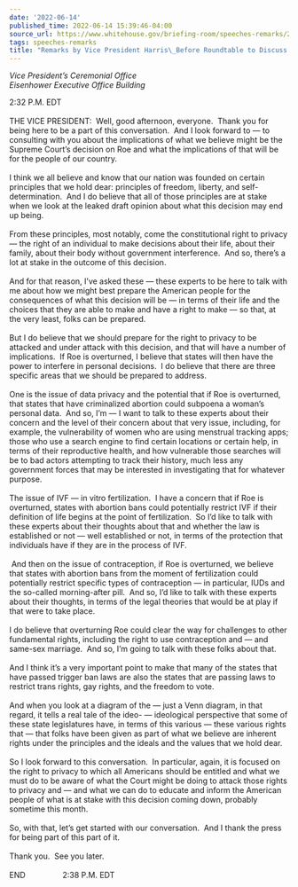 ```yaml
---
date: '2022-06-14'
published_time: 2022-06-14 15:39:46-04:00
source_url: https://www.whitehouse.gov/briefing-room/speeches-remarks/2022/06/14/remarks-by-vice-president-harris-before-roundtable-to-discuss-roe-v-wade/
tags: speeches-remarks
title: "Remarks by Vice President Harris\_Before Roundtable to Discuss Roe V.\_Wade"
---
```

 
*Vice President’s Ceremonial Office  
Eisenhower Executive Office Building*

2:32 P.M. EDT  
   
THE VICE PRESIDENT:  Well, good afternoon, everyone.  Thank you for
being here to be a part of this conversation.  And I look forward to —
to consulting with you about the implications of what we believe might
be the Supreme Court’s decision on Roe and what the implications of that
will be for the people of our country.  
   
I think we all believe and know that our nation was founded on certain
principles that we hold dear: principles of freedom, liberty, and
self-determination.  And I do believe that all of those principles are
at stake when we look at the leaked draft opinion about what this
decision may end up being.  
   
From these principles, most notably, come the constitutional right to
privacy — the right of an individual to make decisions about their life,
about their family, about their body without government interference. 
And so, there’s a lot at stake in the outcome of this decision.   
   
And for that reason, I’ve asked these — these experts to be here to talk
with me about how we might best prepare the American people for the
consequences of what this decision will be — in terms of their life and
the choices that they are able to make and have a right to make — so
that, at the very least, folks can be prepared.  
   
But I do believe that we should prepare for the right to privacy to be
attacked and under attack with this decision, and that will have a
number of implications.  If Roe is overturned, I believe that states
will then have the power to interfere in personal decisions.  I do
believe that there are three specific areas that we should be prepared
to address.   
   
One is the issue of data privacy and the potential that if Roe is
overturned, that states that have criminalized abortion could subpoena a
woman’s personal data.  And so, I’m — I want to talk to these experts
about their concern and the level of their concern about that very
issue, including, for example, the vulnerability of women who are using
menstrual tracking apps; those who use a search engine to find certain
locations or certain help, in terms of their reproductive health, and
how vulnerable those searches will be to bad actors attempting to track
their history, much less any government forces that may be interested in
investigating that for whatever purpose.  
   
The issue of IVF — in vitro fertilization.  I have a concern that if Roe
is overturned, states with abortion bans could potentially restrict IVF
if their definition of life begins at the point of fertilization.  So
I’d like to talk with these experts about their thoughts about that and
whether the law is established or not — well established or not, in
terms of the protection that individuals have if they are in the process
of IVF.  
   
 And then on the issue of contraception, if Roe is overturned, we
believe that states with abortion bans from the moment of fertilization
could potentially restrict specific types of contraception — in
particular, IUDs and the so-called morning-after pill.  And so, I’d like
to talk with these experts about their thoughts, in terms of the legal
theories that would be at play if that were to take place.  
   
I do believe that overturning Roe could clear the way for challenges to
other fundamental rights, including the right to use contraception and —
and same-sex marriage.  And so, I’m going to talk with these folks about
that.  
   
And I think it’s a very important point to make that many of the states
that have passed trigger ban laws are also the states that are passing
laws to restrict trans rights, gay rights, and the freedom to vote.  
   
And when you look at a diagram of the — just a Venn diagram, in that
regard, it tells a real tale of the ideo- — ideological perspective that
some of these state legislatures have, in terms of this various — these
various rights that — that folks have been given as part of what we
believe are inherent rights under the principles and the ideals and the
values that we hold dear.  
   
So I look forward to this conversation.  In particular, again, it is
focused on the right to privacy to which all Americans should be
entitled and what we must do to be aware of what the Court might be
doing to attack those rights to privacy and — and what we can do to
educate and inform the American people of what is at stake with this
decision coming down, probably sometime this month.  
   
So, with that, let’s get started with our conversation.  And I thank the
press for being part of this part of it.  
   
Thank you.  See you later.  
   
END                 2:38 P.M. EDT  
  
